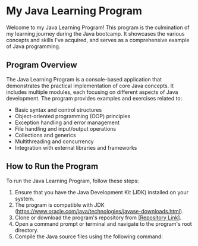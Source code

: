 # My Java Learning Program

Welcome to my Java Learning Program! This program is the culmination of my learning journey during the Java bootcamp. It showcases the various concepts and skills I've acquired, and serves as a comprehensive example of Java programming.

## Program Overview

The Java Learning Program is a console-based application that demonstrates the practical implementation of core Java concepts. It includes multiple modules, each focusing on different aspects of Java development. The program provides examples and exercises related to:

- Basic syntax and control structures
- Object-oriented programming (OOP) principles
- Exception handling and error management
- File handling and input/output operations
- Collections and generics
- Multithreading and concurrency
- Integration with external libraries and frameworks

## How to Run the Program

To run the Java Learning Program, follow these steps:

1. Ensure that you have the Java Development Kit (JDK) installed on your system. 
2. The program is compatible with JDK (https://www.oracle.com/java/technologies/javase-downloads.html).
3. Clone or download the program's repository from [[Repository Link](https://github.com/parthasarathy27/workspacejava)].
4. Open a command prompt or terminal and navigate to the program's root directory.
5. Compile the Java source files using the following command:
